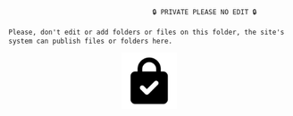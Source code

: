                                         🔒 PRIVATE PLEASE NO EDIT 🔒

    Please, don't edit or add folders or files on this folder, the site's system can publish files or folders here.

<div align="center">
  <picture>
    <source media="(prefers-color-scheme: dark)" srcset="./lock-icon.svg" width="100px"/>
    <img alt="Lock" src="./lock-icon.svg" width="100px"/>
  </picture>
</div>